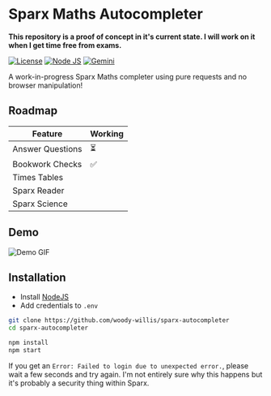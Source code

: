 
# Sparx Maths Autocompleter

**This repository is a proof of concept in it's current state. I will work on it when I get time free from exams.**

[![License](https://img.shields.io/badge/Apache_License_2.0-007EC6?style=for-the-badge&logo=Apache&logoColor=white)](https://www.apache.org/licenses/LICENSE-2.0) [![Node JS](https://img.shields.io/badge/Node%20js-339933?style=for-the-badge&logo=nodedotjs&logoColor=white)](https://nodejs.org/) [![Gemini](https://img.shields.io/badge/Google%20Gemini-8E75B2?style=for-the-badge&logo=googlegemini&logoColor=white
)](https://gemini.google.com/)

A work-in-progress Sparx Maths completer using pure requests and no browser manipulation!

## Roadmap

| Feature          | Working |
|------------------|---------|
| Answer Questions | ⏳      |
| Bookwork Checks  | ✅      |
| Times Tables     |         |
| Sparx Reader     |         |
| Sparx Science    |         |

## Demo

![Demo GIF](https://raw.githubusercontent.com/woody-willis/sparx-autocompleter/refs/heads/main/demo.gif)

## Installation

- Install [NodeJS](https://nodejs.org/en)
- Add credentials to `.env`

```bash
git clone https://github.com/woody-willis/sparx-autocompleter
cd sparx-autocompleter

npm install
npm start
```

If you get an `Error: Failed to login due to unexpected error.`, please wait a few seconds and try again. I'm not entirely sure why this happens but it's probably a security thing within Sparx.
